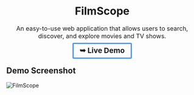 <center>
<h1>FilmScope</h1>

<p style="font-size: 16px;">An easy-to-use web application that allows users to search, discover, and explore movies and TV shows.</p>

<a href="https://filmscop.netlify.app/" style="font-size: 16px; padding: .5em 1rem; border: 3px solid #4493F1; border-radius: 3px; text-decoration: none;"><strong><big>➥ Live Demo</big></strong></a>
</center>

## Demo Screenshot

![FilmScope](./src/demo/demo_screenshot.png)